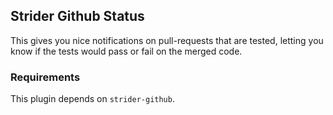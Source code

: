 ## Strider Github Status

This gives you nice notifications on pull-requests that are tested, letting you know if the tests would pass or fail on the merged code.

### Requirements

This plugin depends on `strider-github`.
